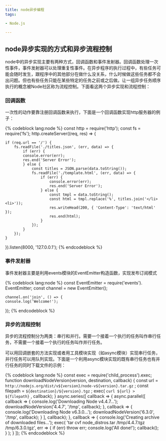 ```yaml
---
title: node异步编程
tags:

- Node.js

---
```


## node异步实现的方式和异步流程控制

node中的异步实现主要有两种方式，回调函数和事件发射器。回调函数处理一次性事件，事件发射器可以处理重复性事件。在异步程序的执行过程中，有些任务可能会随时发生，跟程序中的其他部分在做什么没关系，什么时候做这些任务都不会出问题。但也有些任务只能在某些特定的任务之前或之后做。让一组异步任务顺序执行的概念被Node社区称为流程控制。下面看这两个异步实现和流程控制：

### 回调函数

一次性的动作要靠注册回调函数来执行，下面是一个回调函数实现http服务器的例子：

{% codeblock lang:node %}
const http = require('http'); 
const fs = require('fs'); 
http.createServer((req, res) => {

    if (req.url == '/') {
        fs.readFile('./titles.json', (err, data) => {
            if (err) {
            console.error(err); 
            res.end('Server Error'); 
            } else {
                const titles = JSON.parse(data.toString()); 
                fs.readFile('./template.html', (err, data) => {
                    if (err) {
                        console.error(err); 
                        res.end('Server Error'); 
                    } else {
                        const tmpl = data.toString(); 
                        const html = tmpl.replace('%', titles.join('</li><li>')); 
                        res.writeHead(200, { 'Content-Type': 'text/html' }); 
                        res.end(html); 
                    }
                });
            }
        });
    }

}).listen(8000, '127.0.0.1'); 
{% endcodeblock %}

### 事件发射器

事件发射器主要是利用events模块的EventEmitter构造函数，实现发布订阅模式

{% codeblock lang:node %}
const EventEmitter = require('events'). EventEmitter; 
const channel = new EventEmitter(); 

    channel.on('join', () => {
    console.log('Welcome!'); 

}); 
{% endcodeblock %}

### 异步的流程控制

异步的流程控制分为两类：串行和并行。需要一个接着一个执行的任务叫作串行任务，不需要一个接着一个执行的任务叫作并行任务。

可以用回调嵌套的方法实现或者用工具模块实现（如async模块）实现串行任务，并行任务可以用队列实现。下面是一个利用async模块实现的既有串行任务也有并行任务的同时下载文件的示例：

{% codeblock lang:node %}
const exec = require('child_process').exec; 
function downloadNodeVersion(version, destination, callback) {
const url = `http://nodejs.org/dist/v${version}/node-v${version}.tar.gz` ; 
const filepath = `${destination}/${version}.tgz` ; 
exec( `curl ${url} > ${filepath}` , callback); 
}
async.series([
callback => {
async.parallel([
callback => {
console.log('Downloading Node v4.4.7...'); 
downloadNodeVersion('4.4.7', '/tmp', callback); 
}, 
callback => {
console.log('Downloading Node v6.3.0...'); 
downloadNodeVersion('6.3.0', '/tmp', callback); 
}
], callback); 
}, 
callback => {
console.log('Creating archive of downloaded files...'); 
exec(
'tar cvf node_distros.tar /tmp/4.4.7.tgz /tmp/6.3.0.tgz', 
err => {
if (err) throw err; 
console.log('All done!'); 
callback(); 
}
); 
}
]); 
{% endcodeblock %}

